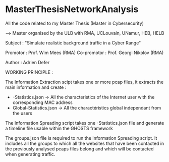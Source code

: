 # MasterThesisNetworkAnalysis
All the code related to my Master Thesis (Master in Cybersecurity)

--> Master organised by the ULB with RMA, UCLouvain, UNamur, HEB, HELB

Subject : "Simulate realistic background traffic in a Cyber Range"

Promotor : Prof. Wim Mees (RMA)
Co-promotor : Prof. Georgi Nikolov (RMA)

Author : Adrien Defer

WORKING PRINCIPLE :

The Information Extraction scipt takes one or more pcap files, it extracts the main information and create :
  - <User MAC address>-Statistics.json -> All the characteristics of the Internet user with the corresponding MAC address
  - Global-Statistics.json -> All the charactéristics global independant from the users
  
 The Information Spreading script takes one <User MAC address>-Statistics.json file and generate a timeline file usable within the GHOSTS framework
 
 The groups.json file is required to run the Information Spreading script. It includes all the groups to which all the websites that have been contacted in the previously analysed pcaps files belong and which will be contacted when generating traffic.
